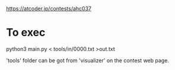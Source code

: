 https://atcoder.jp/contests/ahc037

# To exec
python3 main.py < tools/in/0000.txt >out.txt

'tools' folder can be got from 'visualizer' on the contest web page.

